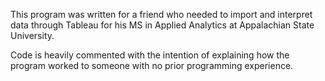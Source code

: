 This program was written for a friend who needed to import
and interpret data through Tableau for his MS in Applied Analytics at
Appalachian State University.

Code is heavily commented with the intention of explaining how
the program worked to someone with no prior programming experience.  
